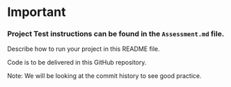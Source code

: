 # Important

### Project Test instructions can be found in the `Assessment.md` file.

Describe how to run your project in this README file.

Code is to be delivered in this GitHub repository. 

​​Note: We will be looking at the commit history to see good practice.
